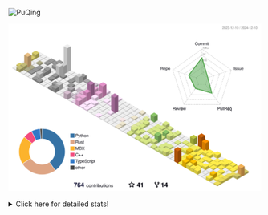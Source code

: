 ![PuQing](https://user-images.githubusercontent.com/27223114/171565019-9a56fae6-b08b-421f-99db-7e830da42371.png)

![](./profile-3d-contrib/profile-season-animate.svg)

<details>
<summary>Click here for detailed stats!</summary>

<!--START_SECTION:waka-->
![Lines of code](https://img.shields.io/badge/From%20Hello%20World%20I%27ve%20Written-1.5%20million%20lines%20of%20code-blue)

**🐱 My GitHub Data** 

> 📦 413.3 kB Used in GitHub's Storage 
 > 
> 🏆 733 Contributions in the Year 2024
 > 
> 🚫 Not Opted to Hire
 > 
> 📜 38 Public Repositories 
 > 
> 🔑 32 Private Repositories 
 > 
**I'm an Early 🐤** 

```text
🌞 Morning                556 commits         ██░░░░░░░░░░░░░░░░░░░░░░░   06.81 % 
🌆 Daytime                3537 commits        ███████████░░░░░░░░░░░░░░   43.35 % 
🌃 Evening                1896 commits        ██████░░░░░░░░░░░░░░░░░░░   23.24 % 
🌙 Night                  2171 commits        ███████░░░░░░░░░░░░░░░░░░   26.61 % 
```


📊 **This Week I Spent My Time On** 

```text
💬 Programming Languages: 
Browsing                 11 hrs 13 mins      ███████░░░░░░░░░░░░░░░░░░   27.51 % 
Rust                     7 hrs 32 mins       █████░░░░░░░░░░░░░░░░░░░░   18.46 % 
Fish Touching            5 hrs 13 mins       ███░░░░░░░░░░░░░░░░░░░░░░   12.79 % 
GitHubing                4 hrs 49 mins       ███░░░░░░░░░░░░░░░░░░░░░░   11.80 % 
Searching                3 hrs 59 mins       ██░░░░░░░░░░░░░░░░░░░░░░░   09.80 % 

🔥 Editors: 
Chrome                   22 hrs 40 mins      ██████████████░░░░░░░░░░░   55.54 % 
VS Code                  11 hrs 48 mins      ███████░░░░░░░░░░░░░░░░░░   28.94 % 
WeChat                   2 hrs 54 mins       ██░░░░░░░░░░░░░░░░░░░░░░░   07.11 % 
fish                     1 hr 12 mins        █░░░░░░░░░░░░░░░░░░░░░░░░   02.94 % 
Zotero                   37 mins             ░░░░░░░░░░░░░░░░░░░░░░░░░   01.53 % 

💻 Operating System: 
Mac                      30 hrs 17 mins      ███████████████████░░░░░░   74.18 % 
WSL                      8 hrs 35 mins       █████░░░░░░░░░░░░░░░░░░░░   21.03 % 
Linux                    1 hr 57 mins        █░░░░░░░░░░░░░░░░░░░░░░░░   04.79 % 
```


<!--END_SECTION:waka-->
</details>
